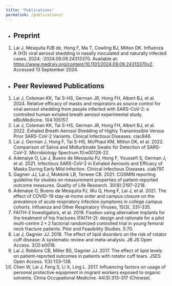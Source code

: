 ```yaml
---
title: "Publications"
permalink: /publications/
---
```


- ## Preprint
1.  Lai J, Mesquita PJB de, Hong F, Ma T, Cowling BJ, Milton DK. Influenza A (H3) viral aerosol shedding in nasally inoculated and naturally infected cases. 2024; :2024.09.09.24313370. Available at: https://www.medrxiv.org/content/10.1101/2024.09.09.24313370v2. Accessed 13 September 2024.

- ## Peer Reviewed Publications
1.	Lai J, Coleman KK, Tai S-HS, German JR, Hong FH, Albert BJ, et al. 2024. Relative efficacy of masks and respirators as source control for viral aerosol shedding from people infected with SARS-CoV-2: a controlled human exhaled breath aerosol experimental study. eBioMedicine. 104:105157.
2.	Lai J, Coleman KK, Tai S-HS, German JR, Hong FH, Albert BJ, et al. 2022. Exhaled Breath Aerosol Shedding of Highly Transmissible Versus Prior SARS-CoV-2 Variants. Clinical Infectious Diseases. ciac846.
3.	Lai J, German J, Hong F, Tai S-HS, McPhaul KM, Milton DK, et al. 2022. Comparison of Saliva and Midturbinate Swabs for Detection of SARS-CoV-2. Microbiology Spectrum.10:e00128-22.
4.	Adenaiye O, Lai J, Bueno de Mesquita PJ, Hong F, Youssefi S, German J, et al. 2021. Infectious SARS-CoV-2 in Exhaled Aerosols and Efficacy of Masks During Early Mild Infection. Clinical Infectious Diseases. ciab797.
5.	Gagnier JJ, Lai J, Mokkink LB, Terwee CB. 2021. COSMIN reporting guideline for studies on measurement properties of patient-reported outcome measures. Quality of Life Research. 30(8):2197–2218.
6.	Adenaiye O, Bueno de Mesquita PJ, Wu Q, Hong F, Lai J, et al. 2021. The effect of COVID-19 stay-at-home order and campus closure on the prevalence of acute respiratory infection symptoms in college campus cohorts. Influenza and Other Respiratory Viruses, 15(3), 331–335.
7.	FAITH-2 Investigators, et al. 2019. Fixation using alternative implants for the treatment of hip fractures (FAITH-2): design and rationale for a pilot multi-centre 2 × 2 factorial randomized controlled trial in young femoral neck fracture patients. Pilot and Feasibility Studies. 5:70.
8.	Lai J, Gagnier JJ. 2018. The effect of lipid disorders on the risk of rotator cuff disease: A systematic review and meta-analysis. JB JS Open Access. 3(3):e0018. 
9.	Lai J, Robbins CB, Miller BS, Gagnier JJ. 2017. The effect of lipid levels on patient-reported outcomes in patients with rotator cuff tears. JSES Open Access. 1(3):133–138. 
10.	Chen W, Lai J, Feng S, Li X, Ling L. 2017. Influencing factors on usage of personal protective equipment in migrant workers exposed to organic solvents. China Occupational Medicine. 44(3):313–317 (Chinese).
